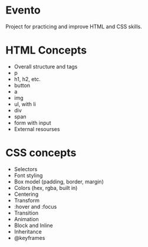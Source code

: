 # Evento

Project for practicing and improve HTML and CSS skills.

# HTML Concepts

- Overall structure and tags
- p
- h1, h2, etc.
- button
- a
- img
- ul, with li
- div
- span
- form with input
- External resourses

# CSS concepts
- Selectors
- Font styling
- Box model (padding, border, margin)
- Colors (hex, rgba, built in)
- Centering
- Transform
- :hover and :focus
- Transition
- Animation
- Block and Inline
- Inheritance
- @keyframes
